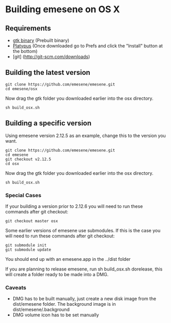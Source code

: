 # Building emesene on OS X

## Requirements

* [gtk binary](http://sidhosting.co.uk/downloads/get.php?id=gtk) (Prebuilt binary)
* [Platypus](http://sveinbjorn.org/files/software/platypus.zip) (Once downloaded go to Prefs and click the "Install" button at the bottom)
* [git] (http://git-scm.com/downloads)

## Building the latest version

```
git clone https://github.com/emesene/emesene.git
cd emesene/osx
```

Now drag the gtk folder you downloaded earlier into the osx directory.

```
sh build_osx.sh
```

## Building a specific version

Using emesene version 2.12.5 as an example, change this to the version you want.

```
git clone https://github.com/emesene/emesene.git
cd emesene
git checkout v2.12.5
cd osx
```

Now drag the gtk folder you downloaded earlier into the osx directory.

```
sh build_osx.sh
```
### Special Cases

If your building a version prior to 2.12.6 you will need to run these commands after git checkout:
```
git checkout master osx
```

Some earlier versions of emesene use submodules. If this is the case you will need to run these commands after git checkout:

```
git submodule init
git submodule update
```

You should end up with an emesene.app in the ../dist folder

If you are planning to release emesene, run sh build_osx.sh dorelease, this will create a folder ready to be made into a DMG.

### Caveats

* DMG has to be built manually, just create a new disk image from the dist/emesene folder. The background image is in dist/emesene/.background
* DMG volume icon has to be set manually